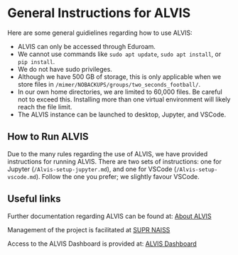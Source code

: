 # General Instructions for ALVIS
Here are some general guidielines regarding how to use ALVIS:
* ALVIS can only be accessed through Eduroam.
* We cannot use commands like `sudo apt update`, `sudo apt install`, or `pip install`.
* We do not have sudo privileges.
* Although we have 500 GB of storage, this is only applicable when we store files in `/mimer/NOBACKUPS/groups/two_seconds_football/`.
* In our own home directories, we are limited to 60,000 files. Be careful not to exceed this. Installing more than one virtual environment will likely reach the file limit.
* The ALVIS instance can be launched to desktop, Jupyter, and VSCode.

## How to Run ALVIS
Due to the many rules regarding the use of ALVIS, we have provided instructions for running ALVIS. There are two sets of instructions: one for Jupyter (`/Alvis-setup-jupyter.md`), and one for VSCode (`/Alvis-setup-vscode.md`). Follow the one you prefer; we slightly favour VSCode.

## Useful links
Further documentation regarding ALVIS can be found at: [About ALVIS](https://www.c3se.chalmers.se/about/Alvis/)

Management of the project is facilitated at [SUPR NAISS](https://supr.naiss.se/)

Access to the ALVIS Dashboard is provided at: [ALVIS Dashboard](https://portal.c3se.chalmers.se/pun/sys/dashboard/batch_connect/sys/bc_desktop/session_contexts/new)
